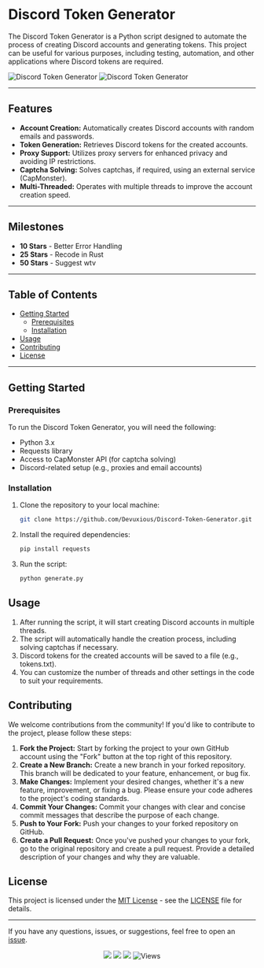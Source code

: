 # Discord Token Generator

The Discord Token Generator is a Python script designed to automate the process of creating Discord accounts and generating tokens. This project can be useful for various purposes, including testing, automation, and other applications where Discord tokens are required.

![Discord Token Generator](https://img.shields.io/badge/version-1.0.0-FF7F7F)
![Discord Token Generator](https://img.shields.io/badge/author-%E2%9C%9F-FF7F7F)

---

## Features

- **Account Creation:** Automatically creates Discord accounts with random emails and passwords.
- **Token Generation:** Retrieves Discord tokens for the created accounts.
- **Proxy Support:** Utilizes proxy servers for enhanced privacy and avoiding IP restrictions.
- **Captcha Solving:** Solves captchas, if required, using an external service (CapMonster).
- **Multi-Threaded:** Operates with multiple threads to improve the account creation speed.

---

## Milestones

- **10 Stars** - Better Error Handling
- **25 Stars** - Recode in Rust
- **50 Stars** - Suggest wtv

---

## Table of Contents

- [Getting Started](#getting-started)
  - [Prerequisites](#prerequisites)
  - [Installation](#installation)
- [Usage](#usage)
- [Contributing](#contributing)
- [License](#license)

---

## Getting Started

### Prerequisites

To run the Discord Token Generator, you will need the following:

- Python 3.x
- Requests library
- Access to CapMonster API (for captcha solving)
- Discord-related setup (e.g., proxies and email accounts)

### Installation

1. Clone the repository to your local machine:

   ```bash
   git clone https://github.com/Devuxious/Discord-Token-Generator.git
   ```
  
2. Install the required dependencies:
   
   ```bash
   pip install requests
   ```
   
3. Run the script:
   ```bash
   python generate.py
   ```


## Usage

1. After running the script, it will start creating Discord accounts in multiple threads.
2. The script will automatically handle the creation process, including solving captchas if necessary.
3. Discord tokens for the created accounts will be saved to a file (e.g., tokens.txt).
4. You can customize the number of threads and other settings in the code to suit your requirements.

## Contributing

We welcome contributions from the community! If you'd like to contribute to the project, please follow these steps:

1. **Fork the Project:** Start by forking the project to your own GitHub account using the "Fork" button at the top right of this repository.
2. **Create a New Branch:** Create a new branch in your forked repository. This branch will be dedicated to your feature, enhancement, or bug fix.
3. **Make Changes:** Implement your desired changes, whether it's a new feature, improvement, or fixing a bug. Please ensure your code adheres to the project's coding standards.
4. **Commit Your Changes:** Commit your changes with clear and concise commit messages that describe the purpose of each change.
5. **Push to Your Fork:** Push your changes to your forked repository on GitHub.
6. **Create a Pull Request:** Once you've pushed your changes to your fork, go to the original repository and create a pull request. Provide a detailed description of your changes and why they are valuable.

## License

This project is licensed under the [MIT License](LICENSE) - see the [LICENSE](LICENSE) file for details.

---

If you have any questions, issues, or suggestions, feel free to open an [issue](https://github.com/Devuxious/Discord-Token-Generator/issues).


<p align="center">
  <img src="https://img.shields.io/github/license/Devuxious/Discord-Token-Generator.svg?style=for-the-badge&labelColor=black&color=FF7F7F&logo=IOTA"/>
  <img src="https://img.shields.io/github/stars/Devuxious/Discord-Token-Generator.svg?style=for-the-badge&labelColor=black&color=FF7F7F&logo=IOTA"/>
  <img src="https://img.shields.io/github/languages/top/Devuxious/Discord-Token-Generator.svg?style=for-the-badge&labelColor=black&color=FF7F7F&logo=python"/>
  <img src="https://api.visitorbadge.io/api/visitors?path=https%3A%2F%2Fgithub.com%2FDevuxious%2FDiscord-Token-Generator&countColor=%23FF7F7F&labelColor=black" alt="Views"/>
</p>
